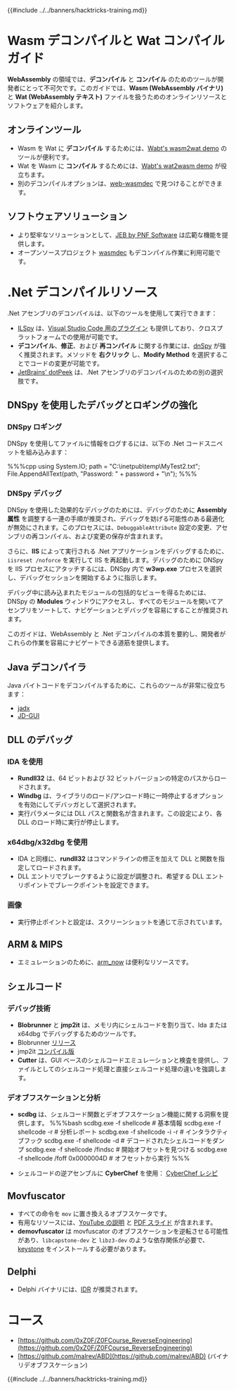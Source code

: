 {{#include ../../banners/hacktricks-training.md}}

# Wasm デコンパイルと Wat コンパイルガイド

**WebAssembly** の領域では、**デコンパイル** と **コンパイル** のためのツールが開発者にとって不可欠です。このガイドでは、**Wasm (WebAssembly バイナリ)** と **Wat (WebAssembly テキスト)** ファイルを扱うためのオンラインリソースとソフトウェアを紹介します。

## オンラインツール

- Wasm を Wat に **デコンパイル** するためには、[Wabt's wasm2wat demo](https://webassembly.github.io/wabt/demo/wasm2wat/index.html) のツールが便利です。
- Wat を Wasm に **コンパイル** するためには、[Wabt's wat2wasm demo](https://webassembly.github.io/wabt/demo/wat2wasm/) が役立ちます。
- 別のデコンパイルオプションは、[web-wasmdec](https://wwwg.github.io/web-wasmdec/) で見つけることができます。

## ソフトウェアソリューション

- より堅牢なソリューションとして、[JEB by PNF Software](https://www.pnfsoftware.com/jeb/demo) は広範な機能を提供します。
- オープンソースプロジェクト [wasmdec](https://github.com/wwwg/wasmdec) もデコンパイル作業に利用可能です。

# .Net デコンパイルリソース

.Net アセンブリのデコンパイルは、以下のツールを使用して実行できます：

- [ILSpy](https://github.com/icsharpcode/ILSpy) は、[Visual Studio Code 用のプラグイン](https://github.com/icsharpcode/ilspy-vscode) も提供しており、クロスプラットフォームでの使用が可能です。
- **デコンパイル**、**修正**、および **再コンパイル** に関する作業には、[dnSpy](https://github.com/0xd4d/dnSpy/releases) が強く推奨されます。メソッドを **右クリック** し、**Modify Method** を選択することでコードの変更が可能です。
- [JetBrains' dotPeek](https://www.jetbrains.com/es-es/decompiler/) は、.Net アセンブリのデコンパイルのための別の選択肢です。

## DNSpy を使用したデバッグとロギングの強化

### DNSpy ロギング

DNSpy を使用してファイルに情報をログするには、以下の .Net コードスニペットを組み込みます：

%%%cpp
using System.IO;
path = "C:\\inetpub\\temp\\MyTest2.txt";
File.AppendAllText(path, "Password: " + password + "\n");
%%%

### DNSpy デバッグ

DNSpy を使用した効果的なデバッグのためには、デバッグのために **Assembly 属性** を調整する一連の手順が推奨され、デバッグを妨げる可能性のある最適化が無効にされます。このプロセスには、`DebuggableAttribute` 設定の変更、アセンブリの再コンパイル、および変更の保存が含まれます。

さらに、**IIS** によって実行される .Net アプリケーションをデバッグするために、`iisreset /noforce` を実行して IIS を再起動します。デバッグのために DNSpy を IIS プロセスにアタッチするには、DNSpy 内で **w3wp.exe** プロセスを選択し、デバッグセッションを開始するように指示します。

デバッグ中に読み込まれたモジュールの包括的なビューを得るためには、DNSpy の **Modules** ウィンドウにアクセスし、すべてのモジュールを開いてアセンブリをソートして、ナビゲーションとデバッグを容易にすることが推奨されます。

このガイドは、WebAssembly と .Net デコンパイルの本質を要約し、開発者がこれらの作業を容易にナビゲートできる道筋を提供します。

## **Java デコンパイラ**

Java バイトコードをデコンパイルするために、これらのツールが非常に役立ちます：

- [jadx](https://github.com/skylot/jadx)
- [JD-GUI](https://github.com/java-decompiler/jd-gui/releases)

## **DLL のデバッグ**

### IDA を使用

- **Rundll32** は、64 ビットおよび 32 ビットバージョンの特定のパスからロードされます。
- **Windbg** は、ライブラリのロード/アンロード時に一時停止するオプションを有効にしてデバッガとして選択されます。
- 実行パラメータには DLL パスと関数名が含まれます。この設定により、各 DLL のロード時に実行が停止します。

### x64dbg/x32dbg を使用

- IDA と同様に、**rundll32** はコマンドラインの修正を加えて DLL と関数を指定してロードされます。
- DLL エントリでブレークするように設定が調整され、希望する DLL エントリポイントでブレークポイントを設定できます。

### 画像

- 実行停止ポイントと設定は、スクリーンショットを通じて示されています。

## **ARM & MIPS**

- エミュレーションのために、[arm_now](https://github.com/nongiach/arm_now) は便利なリソースです。

## **シェルコード**

### デバッグ技術

- **Blobrunner** と **jmp2it** は、メモリ内にシェルコードを割り当て、Ida または x64dbg でデバッグするためのツールです。
- Blobrunner [リリース](https://github.com/OALabs/BlobRunner/releases/tag/v0.0.5)
- jmp2it [コンパイル版](https://github.com/adamkramer/jmp2it/releases/)
- **Cutter** は、GUI ベースのシェルコードエミュレーションと検査を提供し、ファイルとしてのシェルコード処理と直接シェルコード処理の違いを強調します。

### デオブフスケーションと分析

- **scdbg** は、シェルコード関数とデオブフスケーション機能に関する洞察を提供します。
%%%bash
scdbg.exe -f shellcode # 基本情報
scdbg.exe -f shellcode -r # 分析レポート
scdbg.exe -f shellcode -i -r # インタラクティブフック
scdbg.exe -f shellcode -d # デコードされたシェルコードをダンプ
scdbg.exe -f shellcode /findsc # 開始オフセットを見つける
scdbg.exe -f shellcode /foff 0x0000004D # オフセットから実行
%%%

- シェルコードの逆アセンブルに **CyberChef** を使用： [CyberChef レシピ](https://gchq.github.io/CyberChef/#recipe=To_Hex%28'Space',0%29Disassemble_x86%28'32','Full%20x86%20architecture',16,0,true,true%29)

## **Movfuscator**

- すべての命令を `mov` に置き換えるオブフスケータです。
- 有用なリソースには、[YouTube の説明](https://www.youtube.com/watch?v=2VF_wPkiBJY) と [PDF スライド](https://github.com/xoreaxeaxeax/movfuscator/blob/master/slides/domas_2015_the_movfuscator.pdf) が含まれます。
- **demovfuscator** は movfuscator のオブフスケーションを逆転させる可能性があり、`libcapstone-dev` と `libz3-dev` のような依存関係が必要で、[keystone](https://github.com/keystone-engine/keystone/blob/master/docs/COMPILE-NIX.md) をインストールする必要があります。

## **Delphi**

- Delphi バイナリには、[IDR](https://github.com/crypto2011/IDR) が推奨されます。

# コース

- [https://github.com/0xZ0F/Z0FCourse_ReverseEngineering](https://github.com/0xZ0F/Z0FCourse_ReverseEngineering)
- [https://github.com/malrev/ABD](https://github.com/malrev/ABD) \(バイナリデオブフスケーション\)

{{#include ../../banners/hacktricks-training.md}}
